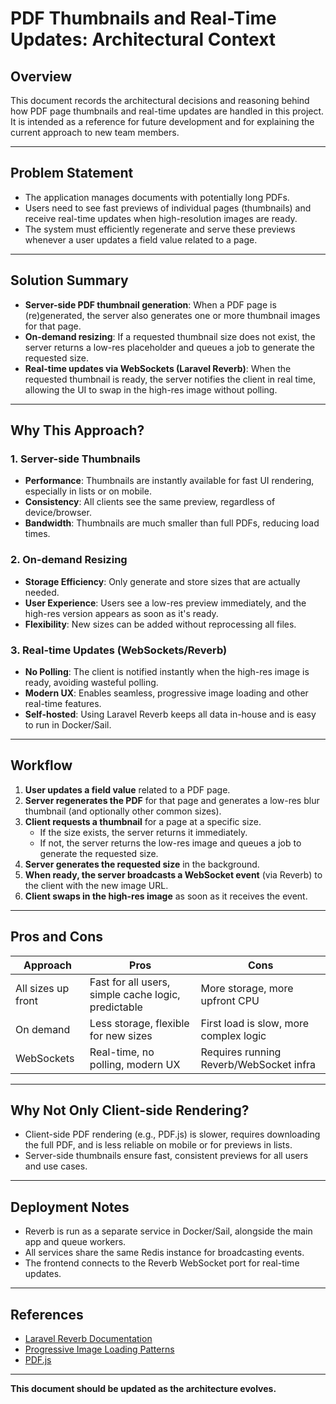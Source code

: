 # PDF Thumbnails and Real-Time Updates: Architectural Context

## Overview

This document records the architectural decisions and reasoning behind how PDF page thumbnails and real-time updates are handled in this project. It is intended as a reference for future development and for explaining the current approach to new team members.

---

## Problem Statement

-   The application manages documents with potentially long PDFs.
-   Users need to see fast previews of individual pages (thumbnails) and receive real-time updates when high-resolution images are ready.
-   The system must efficiently regenerate and serve these previews whenever a user updates a field value related to a page.

---

## Solution Summary

-   **Server-side PDF thumbnail generation**: When a PDF page is (re)generated, the server also generates one or more thumbnail images for that page.
-   **On-demand resizing**: If a requested thumbnail size does not exist, the server returns a low-res placeholder and queues a job to generate the requested size.
-   **Real-time updates via WebSockets (Laravel Reverb)**: When the requested thumbnail is ready, the server notifies the client in real time, allowing the UI to swap in the high-res image without polling.

---

## Why This Approach?

### 1. **Server-side Thumbnails**

-   **Performance**: Thumbnails are instantly available for fast UI rendering, especially in lists or on mobile.
-   **Consistency**: All clients see the same preview, regardless of device/browser.
-   **Bandwidth**: Thumbnails are much smaller than full PDFs, reducing load times.

### 2. **On-demand Resizing**

-   **Storage Efficiency**: Only generate and store sizes that are actually needed.
-   **User Experience**: Users see a low-res preview immediately, and the high-res version appears as soon as it's ready.
-   **Flexibility**: New sizes can be added without reprocessing all files.

### 3. **Real-time Updates (WebSockets/Reverb)**

-   **No Polling**: The client is notified instantly when the high-res image is ready, avoiding wasteful polling.
-   **Modern UX**: Enables seamless, progressive image loading and other real-time features.
-   **Self-hosted**: Using Laravel Reverb keeps all data in-house and is easy to run in Docker/Sail.

---

## Workflow

1. **User updates a field value** related to a PDF page.
2. **Server regenerates the PDF** for that page and generates a low-res blur thumbnail (and optionally other common sizes).
3. **Client requests a thumbnail** for a page at a specific size.
    - If the size exists, the server returns it immediately.
    - If not, the server returns the low-res image and queues a job to generate the requested size.
4. **Server generates the requested size** in the background.
5. **When ready, the server broadcasts a WebSocket event** (via Reverb) to the client with the new image URL.
6. **Client swaps in the high-res image** as soon as it receives the event.

---

## Pros and Cons

| Approach           | Pros                                                | Cons                                    |
| ------------------ | --------------------------------------------------- | --------------------------------------- |
| All sizes up front | Fast for all users, simple cache logic, predictable | More storage, more upfront CPU          |
| On demand          | Less storage, flexible for new sizes                | First load is slow, more complex logic  |
| WebSockets         | Real-time, no polling, modern UX                    | Requires running Reverb/WebSocket infra |

---

## Why Not Only Client-side Rendering?

-   Client-side PDF rendering (e.g., PDF.js) is slower, requires downloading the full PDF, and is less reliable on mobile or for previews in lists.
-   Server-side thumbnails ensure fast, consistent previews for all users and use cases.

---

## Deployment Notes

-   Reverb is run as a separate service in Docker/Sail, alongside the main app and queue workers.
-   All services share the same Redis instance for broadcasting events.
-   The frontend connects to the Reverb WebSocket port for real-time updates.

---

## References

-   [Laravel Reverb Documentation](https://laravel.com/docs/10.x/broadcasting#reverb)
-   [Progressive Image Loading Patterns](https://web.dev/progressive-web-apps/)
-   [PDF.js](https://mozilla.github.io/pdf.js/)

---

**This document should be updated as the architecture evolves.**
